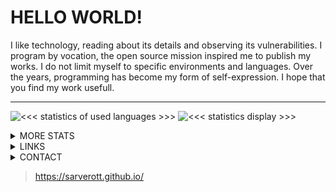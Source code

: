 # HELLO WORLD!

I like technology, reading about its details and observing its vulnerabilities. I program by vocation, the open source mission inspired me to publish my works. I do not limit myself to specific environments and languages. Over the years, programming has become my form of self-expression. I hope that you find my work usefull.

---

![`<<< statistics of used languages >>>`][use-of-languages-statistics]
![`<<< statistics display >>>`][main-raport-stats]

<details> <summary> MORE STATS </summary>

> Extension of statistic summary

---

![`<<< TryHackMe profile >>>`][tryhackme]

![`<<< GitHub Streak >>>`][combo-stats]

---
  
</details>
<details> <summary> LINKS </summary>
  
> Shordcuts to my work across the internet

---

| developer platforms |
| :---: |
| [![NPM][npm-button]][npm-link] |
| [![DOCKER][docker-button]][docker-link] | 
| [![PY-PI][pip-button]][pip-link] | 

---

#### socialmedia 
//
[![FB][facebook-button]][facebook-link] 
//
[![INSTAGRAM][instagram-button]][instagram-link] 
//
[![TWITTER][twitter-button]][twitter-link] 
//
[![BLOGSPOT][blogspot-button]][blogspot-link] 
//
[![TUMBLR][tumblr-button]][tumblr-link] 
// <!--
[![REDDIT][reddit-button]][reddit-link] 
// -->

---

</details>

<details>
  <summary> CONTACT </summary>
  
  > preffered is by mail: 
  > __sarverott@gmail.com__

</details>

> https://sarverott.github.io/

[reddit-button]: https://img.shields.io/badge/Reddit-%23FF4500.svg?style=for-the-badge&logo=Reddit&logoColor=white
[reddit-link]: https://reddit.sarverott.com/
[facebook-button]: https://img.shields.io/badge/Facebook-1877F2.svg?style=for-the-badge&logo=Facebook&logoColor=white
[facebook-link]: https://facebook.sarverott.com/
[instagram-button]: https://img.shields.io/badge/Instagram-E4405F.svg?style=for-the-badge&logo=Instagram&logoColor=white
[instagram-link]: https://instagram.sarverott.com/
[twitter-button]: https://img.shields.io/badge/Twitter-0D80D8.svg?style=for-the-badge&logo=X&logoColor=white
[twitter-link]: https://twitter.sarverott.com/
[tumblr-button]: https://img.shields.io/badge/Tumblr-36465D.svg?style=for-the-badge&logo=Tumblr&logoColor=white
[tumblr-link]: https://tumblr.sarverott.com/
[blogspot-button]: https://img.shields.io/badge/Blogspot-FF5722.svg?style=for-the-badge&logo=Blogger&logoColor=white
[blogspot-link]: https://blogspot.sarverott.com/
[npm-button]: https://badgen.net/badge/icon/sarverott?icon=npm&color=red&label=NPM%20packages&labelColor=black
[npm-link]: https://npm.sarverott.com/
[docker-button]: https://badgen.net/badge/icon/sarverott?icon=docker&color=red&label=Docker%20containers&labelColor=black
[docker-link]: https://docker.sarverott.com/
[pip-button]: https://badgen.net/badge/icon/sarverott?icon=pypi&color=red&label=PyPi%20packages&labelColor=black
[pip-link]: https://pip.sarverott.com/
[tryhackme]:  https://tryhackme-badges.s3.amazonaws.com/sarverott.png
[combo-stats]: https://streak-stats.demolab.com?user=sarverott&theme=shadow-red&text_color=888888
[main-raport-stats]: https://github-readme-stats.vercel.app/api?username=sarverott&show_icons=true&rank_icon=github&theme=shadow_red&include_all_commits=true
[use-of-languages-statistics]: https://github-readme-stats.vercel.app/api/top-langs/?username=sarverott&langs_count=8&theme=shadow_red&layout=compact&text_color=888888
